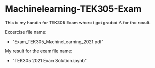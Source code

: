 # Machinelearning-TEK305-Exam
This is my handin for TEK305 Exam where i got graded A for the result.

Excercise file name:
- "Exam_TEK305_MachineLearning_2021.pdf"

My result for the exam file name:
- "TEK305 2021 Exam Solution.ipynb"
